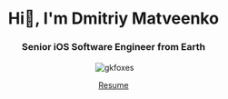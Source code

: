 <h1 align="center">Hi🌈, I'm Dmitriy Matveenko</h1>
<h3 align="center">Senior iOS Software Engineer from Earth</h3>

<p align="center">&nbsp;<img align="center" src="https://github-readme-stats.vercel.app/api?username=gkfoxes&show_icons=true&locale=en" alt="gkfoxes" /></p>

<p align="center"><a href="https://drive.google.com/file/d/1Fpe29q4GjD6Uu7o9209pMV7O6EpO0G7C/view">Resume</a></p>
